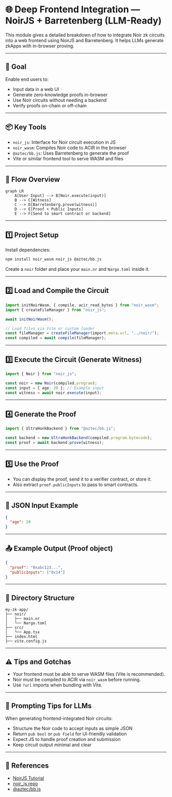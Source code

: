 
# 🌐 Deep Frontend Integration — NoirJS + Barretenberg (LLM-Ready)

This module gives a detailed breakdown of how to integrate Noir zk circuits into a web frontend using NoirJS and Barretenberg. It helps LLMs generate zkApps with in-browser proving.

---

## 🧠 Goal

Enable end users to:
- Input data in a web UI
- Generate zero-knowledge proofs in-browser
- Use Noir circuits without needing a backend
- Verify proofs on-chain or off-chain

---

## 📦 Key Tools

- `noir_js`: Interface for Noir circuit execution in JS
- `noir_wasm`: Compiles Noir code to ACIR in the browser
- `@aztec/bb.js`: Uses Barretenberg to generate the proof
- Vite or similar frontend tool to serve WASM and files

---

## 🔁 Flow Overview

```mermaid
graph LR
    A[User Input] --> B[Noir.execute(input)]
    B --> C[Witness]
    C --> D[Barretenberg.prove(witness)]
    D --> E[Proof + Public Inputs]
    E --> F[Send to smart contract or backend]
```

---

## 1️⃣ Project Setup

Install dependencies:

```bash
npm install noir_wasm noir_js @aztec/bb.js
```

Create a `noir` folder and place your `main.nr` and `Nargo.toml` inside it.

---

## 2️⃣ Load and Compile the Circuit

```ts
import initNoirWasm, { compile, acir_read_bytes } from "noir_wasm";
import { createFileManager } from "noir_js";

await initNoirWasm();

// Load files via Vite or custom loader
const fileManager = createFileManager(import.meta.url, "../noir/");
const compiled = await compile(fileManager);
```

---

## 3️⃣ Execute the Circuit (Generate Witness)

```ts
import { Noir } from "noir_js";

const noir = new Noir(compiled.program);
const input = { age: 20 }; // Example input
const witness = await noir.execute(input);
```

---

## 4️⃣ Generate the Proof

```ts
import { UltraHonkBackend } from "@aztec/bb.js";

const backend = new UltraHonkBackend(compiled.program.bytecode);
const proof = await backend.prove(witness);
```

---

## 5️⃣ Use the Proof

- You can display the proof, send it to a verifier contract, or store it.
- Also extract `proof.publicInputs` to pass to smart contracts.

---

## 🧪 JSON Input Example

```json
{
  "age": 20
}
```

---

## 📤 Example Output (Proof object)

```json
{
  "proof": "0xabc123...",
  "publicInputs": ["0x14"]
}
```

---

## 📁 Directory Structure

```
my-zk-app/
├── noir/
│   ├── main.nr
│   └── Nargo.toml
├── src/
│   └── App.tsx
├── index.html
├── vite.config.js
```

---

## ⚠️ Tips and Gotchas

- Your frontend must be able to serve WASM files (Vite is recommended).
- Noir must be compiled to ACIR via `noir_wasm` before running.
- Use `?url` imports when bundling with Vite.

---

## 🧠 Prompting Tips for LLMs

When generating frontend-integrated Noir circuits:
- Structure the Noir code to accept inputs as simple JSON
- Return `pub bool` or `pub Field` for UI-friendly validation
- Expect JS to handle proof creation and submission
- Keep circuit output minimal and clear

---

## 🔗 References

- [NoirJS Tutorial](https://noir-lang.org/docs/tutorials/noirjs_app)
- [noir_js repo](https://github.com/noir-lang/noir/tree/master/tooling/noir_js)
- [@aztec/bb.js](https://github.com/AztecProtocol/barretenberg)
